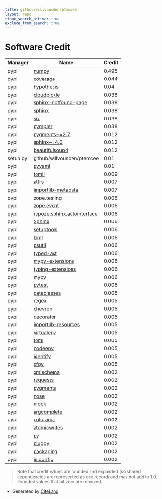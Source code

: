 ```yaml
---
title: github/willvousden/ptemcee
layout: repo
tipue_search_active: true
exclude_from_search: true
---
```

# Software Credit

|Manager|Name|Credit|
|-------|----|------|
|pypi|[numpy](https://www.numpy.org)|0.495|
|pypi|[coverage](https://github.com/nedbat/coveragepy)|0.044|
|pypi|[hypothesis](https://hypothesis.works)|0.04|
|pypi|[cloudpickle](https://github.com/cloudpipe/cloudpickle)|0.038|
|pypi|[sphinx-notfound-page](https://github.com/readthedocs/sphinx-notfound-page)|0.038|
|pypi|[sphinx](https://www.sphinx-doc.org/)|0.038|
|pypi|[six](https://github.com/benjaminp/six)|0.038|
|pypi|[pympler](https://github.com/pympler/pympler)|0.038|
|pypi|[pygments~=2.7](https://pypi.org/project/pygments~=2.7)|0.012|
|pypi|[sphinx~=4.0](https://pypi.org/project/sphinx~=4.0)|0.012|
|pypi|[beautifulsoup4](https://pypi.org/project/beautifulsoup4)|0.012|
|setup.py|github/willvousden/ptemcee|0.01|
|pypi|[pyyaml](https://pypi.org/project/pyyaml)|0.01|
|pypi|[tomli](https://pypi.org/project/tomli)|0.009|
|pypi|[attrs](https://www.attrs.org/)|0.007|
|pypi|[importlib-metadata](https://github.com/python/importlib_metadata)|0.007|
|pypi|[zope.testing](https://pypi.org/project/zope.testing)|0.006|
|pypi|[zope.event](https://pypi.org/project/zope.event)|0.006|
|pypi|[repoze.sphinx.autointerface](https://pypi.org/project/repoze.sphinx.autointerface)|0.006|
|pypi|[Sphinx](https://pypi.org/project/Sphinx)|0.006|
|pypi|[setuptools](https://pypi.org/project/setuptools)|0.006|
|pypi|[lxml](https://pypi.org/project/lxml)|0.006|
|pypi|[psutil](https://pypi.org/project/psutil)|0.006|
|pypi|[typed-ast](https://pypi.org/project/typed-ast)|0.006|
|pypi|[mypy-extensions](https://pypi.org/project/mypy-extensions)|0.006|
|pypi|[typing-extensions](https://pypi.org/project/typing-extensions)|0.006|
|pypi|[mypy](http://www.mypy-lang.org/)|0.006|
|pypi|[pytest](https://docs.pytest.org/en/latest/)|0.006|
|pypi|[dataclasses](https://pypi.org/project/dataclasses)|0.005|
|pypi|[regex](https://pypi.org/project/regex)|0.005|
|pypi|[chevron](https://pypi.org/project/chevron)|0.005|
|pypi|[decorator](https://pypi.org/project/decorator)|0.005|
|pypi|[importlib-resources](https://pypi.org/project/importlib-resources)|0.005|
|pypi|[virtualenv](https://pypi.org/project/virtualenv)|0.005|
|pypi|[toml](https://pypi.org/project/toml)|0.005|
|pypi|[nodeenv](https://pypi.org/project/nodeenv)|0.005|
|pypi|[identify](https://pypi.org/project/identify)|0.005|
|pypi|[cfgv](https://pypi.org/project/cfgv)|0.005|
|pypi|[xmlschema](https://pypi.org/project/xmlschema)|0.002|
|pypi|[requests](https://pypi.org/project/requests)|0.002|
|pypi|[pygments](https://pypi.org/project/pygments)|0.002|
|pypi|[nose](https://pypi.org/project/nose)|0.002|
|pypi|[mock](https://pypi.org/project/mock)|0.002|
|pypi|[argcomplete](https://pypi.org/project/argcomplete)|0.002|
|pypi|[colorama](https://pypi.org/project/colorama)|0.002|
|pypi|[atomicwrites](https://pypi.org/project/atomicwrites)|0.002|
|pypi|[py](https://pypi.org/project/py)|0.002|
|pypi|[pluggy](https://pypi.org/project/pluggy)|0.002|
|pypi|[packaging](https://pypi.org/project/packaging)|0.002|
|pypi|[iniconfig](https://pypi.org/project/iniconfig)|0.002|


> Note that credit values are rounded and expanded (so shared dependencies are represented as one record) and may not add to 1.0. Rounded values that hit zero are removed.


- Generated by [CiteLang](https://github.com/vsoch/citelang)
